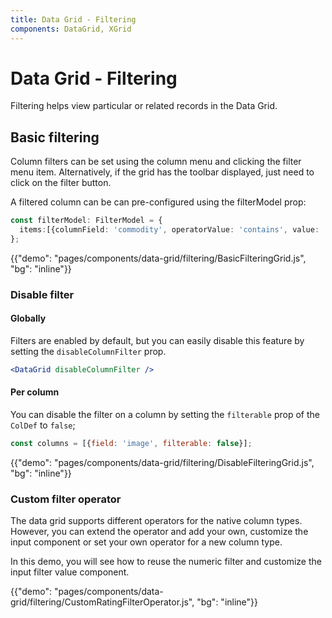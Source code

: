 ```yaml
---
title: Data Grid - Filtering
components: DataGrid, XGrid
---
```


# Data Grid - Filtering

<p class="description">Filtering helps view particular or related records in the Data Grid.</p>


## Basic filtering

Column filters can be set using the column menu and clicking the filter menu item. 
Alternatively, if the grid has the toolbar displayed, just need to click on the filter button.

A filtered column can be can pre-configured using the filterModel prop:

```ts
const filterModel: FilterModel = {
  items:[{columnField: 'commodity', operatorValue: 'contains', value: 'rice'}]
};
```

{{"demo": "pages/components/data-grid/filtering/BasicFilteringGrid.js", "bg": "inline"}}

### Disable filter

#### Globally

Filters are enabled by default, but you can easily disable this feature by setting the `disableColumnFilter` prop.

```jsx
<DataGrid disableColumnFilter /> 
```

#### Per column
 
You can disable the filter on a column by setting the `filterable` prop of the `ColDef` to `false`;

```js 
const columns = [{field: 'image', filterable: false}];
```
{{"demo": "pages/components/data-grid/filtering/DisableFilteringGrid.js", "bg": "inline"}}

### Custom filter operator

The data grid supports different operators for the native column types. 
However, you can extend the operator and add your own, customize the input component or set your own operator for a new column type.

In this demo, you will see how to reuse the numeric filter and customize the input filter value component.

{{"demo": "pages/components/data-grid/filtering/CustomRatingFilterOperator.js", "bg": "inline"}}
